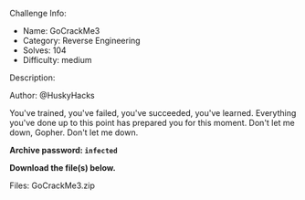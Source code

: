 
Challenge Info:
 - Name: GoCrackMe3
 - Category: Reverse Engineering    
 - Solves: 104
 - Difficulty: medium


 Description:

 Author: @HuskyHacks  
  
You've trained, you've failed, you've succeeded, you've learned. Everything you've done up to this point has prepared you for this moment. Don't let me down, Gopher. Don't let me down.   
  
 **Archive password: `infected`**   
  
 **Download the file(s) below.**


 Files: GoCrackMe3.zip
